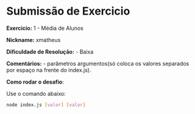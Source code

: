 # Submissão de Exercicio

**Exercicio:** 1 - Média de Alunos

**Nickname:** xmatheus

**Dificuldade de Resolução:** - Baixa

**Comentários:** - parâmetros argumentos(só coloca os valores separados por espaço na frente do index.js).

**Como rodar o desafio**:

Use o comando abaixo:

```bash
node index.js [valor] [valor]
```
